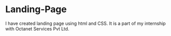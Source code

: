 # Landing-Page
I have created landing page using html and CSS. It is a part of my internship with Octanet Services Pvt Ltd.
